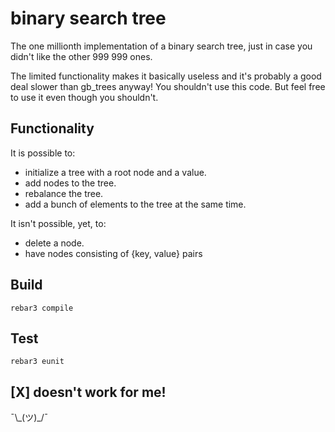 # binary search tree
The one millionth implementation of a binary search tree,
just in case you didn't like the other 999 999 ones.

The limited functionality makes it basically useless and
it's probably a good deal slower than gb_trees anyway!
You shouldn't use this code.
But feel free to use it even though you shouldn't.

## Functionality
It is possible to:
- initialize a tree with a root node and a value.
- add nodes to the tree.
- rebalance the tree.
- add a bunch of elements to the tree at the same time.

It isn't possible, yet, to:
- delete a node.
- have nodes consisting of {key, value} pairs

## Build
```rebar3 compile```

## Test
```rebar3 eunit```

## \[X\] doesn't work for me!
¯\\\_(ツ)\_/¯
